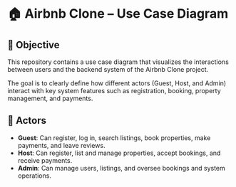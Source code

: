 # 🏠 Airbnb Clone – Use Case Diagram

## 📌 Objective
This repository contains a use case diagram that visualizes the interactions between users and the backend system of the Airbnb Clone project.

The goal is to clearly define how different actors (Guest, Host, and Admin) interact with key system features such as registration, booking, property management, and payments.

## 👤 Actors
- **Guest**: Can register, log in, search listings, book properties, make payments, and leave reviews.
- **Host**: Can register, list and manage properties, accept bookings, and receive payments.
- **Admin**: Can manage users, listings, and oversee bookings and system operations.


